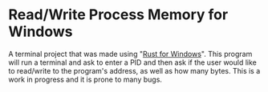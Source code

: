 # Read/Write Process Memory for Windows

A terminal project that was made using "[Rust for Windows](https://github.com/microsoft/windows-rs)". This program will run a terminal and ask to enter a PID and then ask if the user would like to read/write to the program's address, as well as how many bytes. This is a work in progress and it is prone to many bugs.